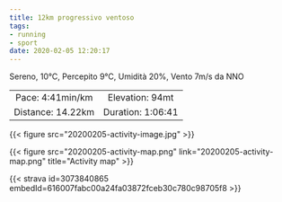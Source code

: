 ```yaml
---
title: 12km progressivo ventoso
tags:
- running
- sport
date: 2020-02-05 12:20:17
---
```

Sereno, 10°C, Percepito 9°C, Umidità 20%, Vento 7m/s da NNO

| | |
| :-: | :-: |
| Pace: 4:41min/km | Elevation: 94mt |
| Distance: 14.22km | Duration: 1:06:41 |

{{< figure src="20200205-activity-image.jpg" >}}


{{< figure src="20200205-activity-map.png" link="20200205-activity-map.png" title="Activity map" >}}


{{< strava id=3073840865 embedId=616007fabc00a24fa03872fceb30c780c98705f8 >}}
